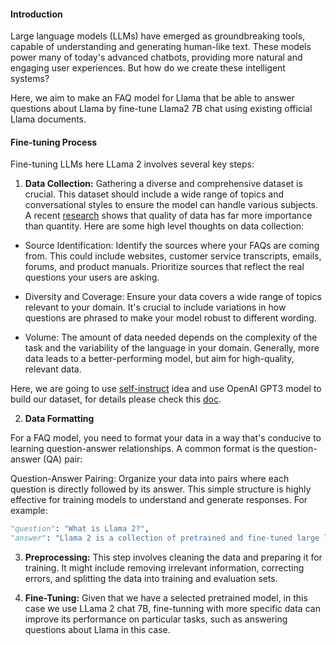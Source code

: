 #### Introduction

Large language models (LLMs) have emerged as groundbreaking tools, capable of understanding and generating human-like text. These models power many of today's advanced chatbots, providing more natural and engaging user experiences. But how do we create these intelligent systems? 

Here, we aim to make an FAQ model for Llama that be able to answer questions about Llama by fine-tune Llama2 7B chat using existing official Llama documents.


#### Fine-tuning Process

Fine-tuning LLMs here LLama 2 involves several key steps:

1. **Data Collection:** Gathering a diverse and comprehensive dataset is crucial. This dataset should include a wide range of topics and conversational styles to ensure the model can handle various subjects. A recent [research](https://arxiv.org/pdf/2305.11206.pdf) shows that quality of data has far more importance than quantity. Here are some high level thoughts on data collection:

- Source Identification: Identify the sources where your FAQs are coming from. This could include websites, customer service transcripts, emails, forums, and product manuals. Prioritize sources that reflect the real questions your users are asking.

- Diversity and Coverage: Ensure your data covers a wide range of topics relevant to your domain. It's crucial to include variations in how questions are phrased to make your model robust to different wording.

- Volume: The amount of data needed depends on the complexity of the task and the variability of the language in your domain. Generally, more data leads to a better-performing model, but aim for high-quality, relevant data.

Here, we are going to use [self-instruct](https://arxiv.org/abs/2212.10560) idea and use OpenAI GPT3 model to build our dataset, for details please check this [doc](./data_pipelines/REAME.md).

2. **Data Formatting** 

For a FAQ model, you need to format your data in a way that's conducive to learning question-answer relationships. A common format is the question-answer (QA) pair:

Question-Answer Pairing: Organize your data into pairs where each question is directly followed by its answer. This simple structure is highly effective for training models to understand and generate responses. For example:

```python 
"question": "What is Llama 2?",
"answer": "Llama 2 is a collection of pretrained and fine-tuned large language models ranging from 7 billion to 70 billion parameters, optimized for dialogue use cases."
```


3. **Preprocessing:** This step involves cleaning the data and preparing it for training. It might include removing irrelevant information, correcting errors, and splitting the data into training and evaluation sets.


4. **Fine-Tuning:** Given that we have a selected pretrained model, in this case we use LLama 2 chat 7B, fine-tunning with more specific data can improve its performance on particular tasks, such as answering questions about Llama in this case.

